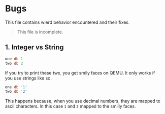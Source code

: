 # Bugs

This file contains wierd behavior encountered and their fixes.

> This file is incomplete.

## 1. Integer vs String

```asm
one db 1
two db 2
```

If you try to print these two, you get smily faces on QEMU. It only works if you use strings like so.

```asm
one db '1'
two db '2'
```

This happens because, when you use decimal numbers, they are mapped to ascii characters. In this case `1` and `2` mapped to the smilly faces.


